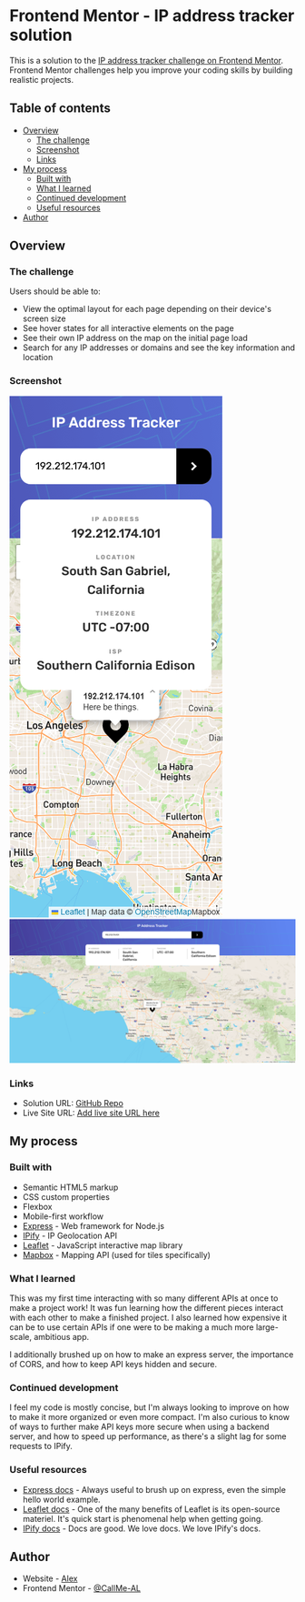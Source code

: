 # Frontend Mentor - IP address tracker solution

This is a solution to the [IP address tracker challenge on Frontend Mentor](https://www.frontendmentor.io/challenges/ip-address-tracker-I8-0yYAH0). Frontend Mentor challenges help you improve your coding skills by building realistic projects.

## Table of contents

- [Overview](#overview)
  - [The challenge](#the-challenge)
  - [Screenshot](#screenshot)
  - [Links](#links)
- [My process](#my-process)
  - [Built with](#built-with)
  - [What I learned](#what-i-learned)
  - [Continued development](#continued-development)
  - [Useful resources](#useful-resources)
- [Author](#author)

## Overview

### The challenge

Users should be able to:

- View the optimal layout for each page depending on their device's screen size
- See hover states for all interactive elements on the page
- See their own IP address on the map on the initial page load
- Search for any IP addresses or domains and see the key information and location

### Screenshot

![Mobile](./screenshots/mobile-preview.png)
![Desktop](./screenshots/desktop-preview.png)

### Links

- Solution URL: [GitHub Repo](https://github.com/CallMe-AL/fementor-ip-tracker)
- Live Site URL: [Add live site URL here](https://your-live-site-url.com)

## My process

### Built with

- Semantic HTML5 markup
- CSS custom properties
- Flexbox
- Mobile-first workflow
- [Express](https://expressjs.com/) - Web framework for Node.js
- [IPify](https://geo.ipify.org/) - IP Geolocation API
- [Leaflet](https://leafletjs.com/) - JavaScript interactive map library
- [Mapbox](https://www.mapbox.com/) - Mapping API (used for tiles specifically)

### What I learned

This was my first time interacting with so many different APIs at once to make a project work! It was fun learning how the different pieces interact with each other to make a finished project. I also learned how expensive it can be to use certain APIs if one were to be making a much more large-scale, ambitious app.

I additionally brushed up on how to make an express server, the importance of CORS, and how to keep API keys hidden and secure.

### Continued development

I feel my code is mostly concise, but I'm always looking to improve on how to make it more organized or even more compact. I'm also curious to know of ways to further make API keys more secure when using a backend server, and how to speed up performance, as there's a slight lag for some requests to IPify.

### Useful resources

- [Express docs](https://expressjs.com/en/starter/hello-world.html) - Always useful to brush up on express, even the simple hello world example.
- [Leaflet docs](https://leafletjs.com/examples/quick-start/) - One of the many benefits of Leaflet is its open-source materiel. It's quick start is phenomenal help when getting going.
- [IPify docs](https://geo.ipify.org/docs) - Docs are good. We love docs. We love IPify's docs.

## Author

- Website - [Alex](https://callme-al.github.io/portfolio/)
- Frontend Mentor - [@CallMe-AL](https://www.frontendmentor.io/profile/CallMe-AL)
